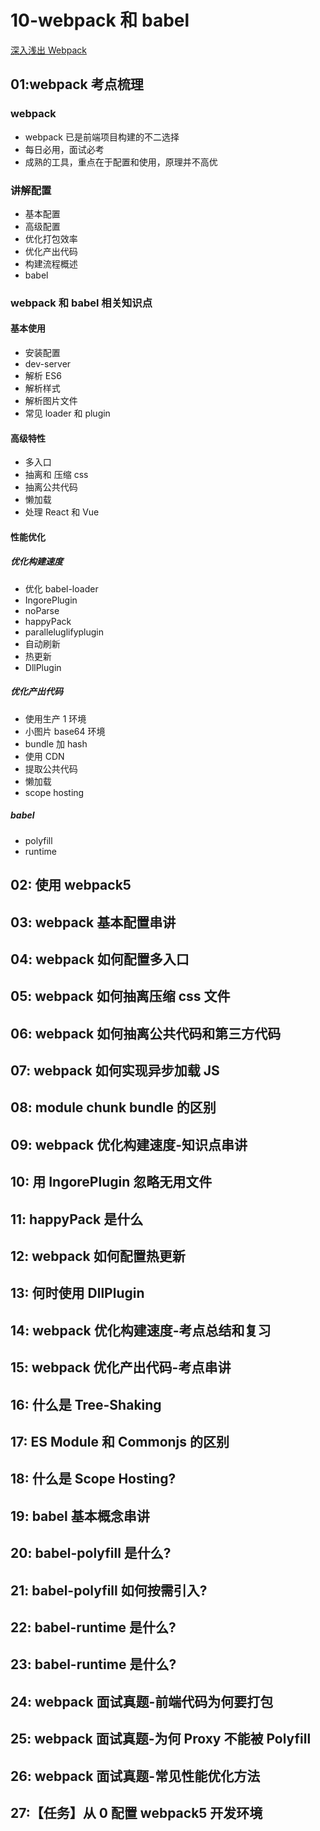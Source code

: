 # 10-webpack 和 babel

[深入浅出 Webpack](http://webpack.wuhaolin.cn/)

## 01:webpack 考点梳理

### webpack

- webpack 已是前端项目构建的不二选择
- 每日必用，面试必考
- 成熟的工具，重点在于配置和使用，原理并不高优

### 讲解配置

- 基本配置
- 高级配置
- 优化打包效率
- 优化产出代码
- 构建流程概述
- babel

### webpack 和 babel 相关知识点

#### 基本使用

- 安装配置
- dev-server
- 解析 ES6
- 解析样式
- 解析图片文件
- 常见 loader 和 plugin

#### 高级特性

- 多入口
- 抽离和 压缩 css
- 抽离公共代码
- 懒加载
- 处理 React 和 Vue

#### 性能优化

##### 优化构建速度

- 优化 babel-loader
- IngorePlugin
- noParse
- happyPack
- paralleluglifyplugin
- 自动刷新
- 热更新
- DllPlugin

##### 优化产出代码

- 使用生产 1 环境
- 小图片 base64 环境
- bundle 加 hash
- 使用 CDN
- 提取公共代码
- 懒加载
- scope hosting

##### babel

- polyfill
- runtime

## 02: 使用 webpack5

## 03: webpack 基本配置串讲

## 04: webpack 如何配置多入口

## 05: webpack 如何抽离压缩 css 文件

## 06: webpack 如何抽离公共代码和第三方代码

## 07: webpack 如何实现异步加载 JS

## 08: module chunk bundle 的区别

## 09: webpack 优化构建速度-知识点串讲

## 10: 用 IngorePlugin 忽略无用文件

## 11: happyPack 是什么

## 12: webpack 如何配置热更新

## 13: 何时使用 DllPlugin

## 14: webpack 优化构建速度-考点总结和复习

## 15: webpack 优化产出代码-考点串讲

## 16: 什么是 Tree-Shaking

## 17: ES Module 和 Commonjs 的区别

## 18: 什么是 Scope Hosting?

## 19: babel 基本概念串讲

## 20: babel-polyfill 是什么?

## 21: babel-polyfill 如何按需引入?

## 22: babel-runtime 是什么?

## 23: babel-runtime 是什么?

## 24: webpack 面试真题-前端代码为何要打包

## 25: webpack 面试真题-为何 Proxy 不能被 Polyfill

## 26: webpack 面试真题-常见性能优化方法

## 27:【任务】从 0 配置 webpack5 开发环境

